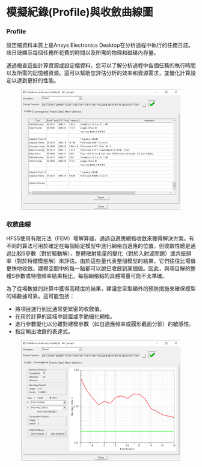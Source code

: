 # 模擬紀錄(Profile)與收斂曲線圖

### Profile

設定檔資料本質上是Ansys Electronics Desktop在分析過程中執行的任務日誌。該日誌顯示每個任務所花費的時間以及所需的物理和磁碟內存量。

通過檢查這些計算資源或設定檔資料，您可以了解分析過程中各個任務的執行時間以及所需的記憶體資源。這可以幫助您評估分析的效率和資源需求，並優化計算設定以達到更好的性能。

<figure><img src="../.gitbook/assets/image (10) (2).png" alt=""><figcaption></figcaption></figure>

### 收斂曲線

HFSS使用有限元法（FEM）場解算器，通過自適應網格收斂來獲得解決方案。有不同的算法可用於確定在每個給定模型中進行網格自適應的位置，但收斂性總是通過比較S參數（對於驅動解）、整體散射能量的變化（對於入射波問題）或共振頻率（對於特徵模態解）來評估。由於這些量代表整個模型的結果，它們往往比場值更快地收斂。建模空間中的每一點都可以說已收斂到某個值。因此，與項目解的整體S參數或特徵頻率結果相比，每個網格點的具體場量可能不太準確。

為了從場數據的計算中獲得高精度的結果，建議您采取額外的預防措施來確保模型的場數據可靠。這可能包括：

* 將項目運行到比通常更緊密的收斂值。
* 在用於計算的區域中設置或手動細化網格。
* 進行參數變化以分離對建模參數（如自適應頻率或圓形截面分節）的敏感性。
* 指定輸出收斂的表達式。

<figure><img src="../.gitbook/assets/image (2).png" alt=""><figcaption></figcaption></figure>

